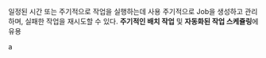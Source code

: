 일정된 시간 또는 주기적으로 작업을 실행하는데 사용
주기적으로 Job을 생성하고 관리하며, 실패한 작업을 재시도할 수 있다.
**주기적인 배치 작업** 및 **자동화된 작업 스케쥴링**에 유용


a